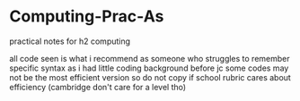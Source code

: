# Computing-Prac-As
practical notes for h2 computing

all code seen is what i recommend as someone who struggles to remember specific syntax as i had little coding background before jc 
some codes may not be the most efficient version so do not copy if school rubric cares about efficiency (cambridge don't care for a level tho)
